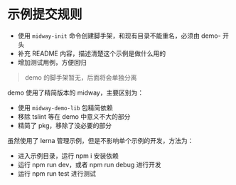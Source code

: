 # 示例提交规则

- 使用 `midway-init` 命令创建脚手架，和现有目录不能重名，必须由 demo- 开头
- 补充 README 内容，描述清楚这个示例是做什么用的
- 增加测试用例，方便回归

> demo 的脚手架暂无，后面将会单独分离


demo 使用了精简版本的 midway，主要区别为：

- 使用 `midway-demo-lib` 包精简依赖
- 移除 tslint 等在 demo 中意义不大的部分
- 精简了 pkg，移除了没必要的部分

虽然使用了 lerna 管理示例，但是不影响单个示例的开发，方法为：

- 进入示例目录，运行 npm i 安装依赖
- 运行 npm run dev，或者 npm run debug 进行开发
- 运行 npm run test 进行测试